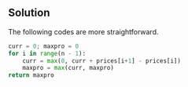 ## Solution

The following codes are more straightforward.

```python
curr = 0; maxpro = 0
for i in range(n - 1):
    curr = max(0, curr + prices[i+1] - prices[i])
    maxpro = max(curr, maxpro)
return maxpro
```

